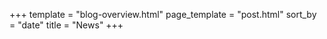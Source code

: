 +++
template = "blog-overview.html"
page_template = "post.html"
sort_by = "date"
title = "News"
+++
